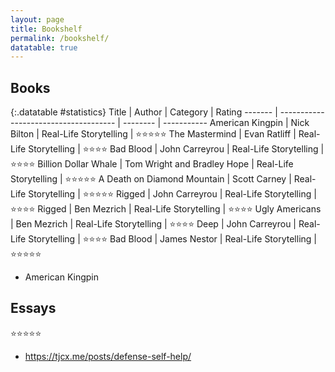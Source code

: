 ```yaml
---
layout: page
title: Bookshelf
permalink: /bookshelf/
datatable: true
---
```



## Books


{:.datatable #statistics}
Title    | Author                           | Category | Rating
------- | ------------------------------------- | -------- | -----------
American Kingpin  | Nick Bilton           | Real-Life Storytelling    | ⭐⭐⭐⭐⭐
The Mastermind  | Evan Ratliff         | Real-Life Storytelling    | ⭐⭐⭐⭐
Bad Blood  | John Carreyrou           | Real-Life Storytelling    | ⭐⭐⭐⭐
Billion Dollar Whale  | Tom Wright and Bradley Hope           | Real-Life Storytelling    | ⭐⭐⭐⭐⭐
A Death on Diamond Mountain  | Scott Carney           | Real-Life Storytelling    | ⭐⭐⭐⭐⭐
Rigged  | John Carreyrou           | Real-Life Storytelling    | ⭐⭐⭐⭐
Rigged   | Ben Mezrich          | Real-Life Storytelling    | ⭐⭐⭐⭐
Ugly Americans  | Ben Mezrich           | Real-Life Storytelling    | ⭐⭐⭐⭐
Deep   | John Carreyrou           | Real-Life Storytelling    | ⭐⭐⭐⭐
Bad Blood  | James Nestor           | Real-Life Storytelling    | ⭐⭐⭐⭐⭐










- American Kingpin

## Essays

⭐⭐⭐⭐⭐

- https://tjcx.me/posts/defense-self-help/

<script>
	$(document).ready( function () {
    $('#statistics').DataTable();
} );
</script>